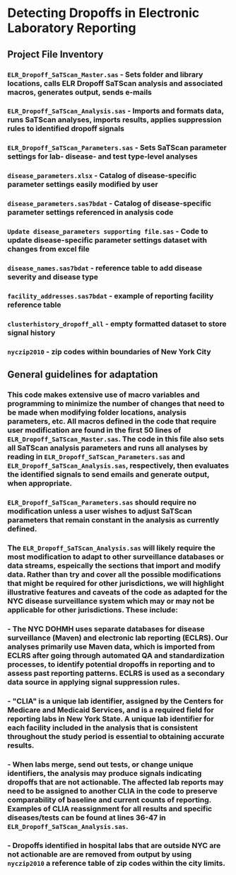 # Detecting Dropoffs in Electronic Laboratory Reporting
## Project File Inventory
### `ELR_Dropoff_SaTScan_Master.sas` - Sets folder and library locations, calls ELR Dropoff SaTScan analysis and associated macros, generates output, sends e-mails
### `ELR_Dropoff_SaTScan_Analysis.sas` - Imports and formats data, runs SaTScan analyses, imports results, applies suppression rules to identified dropoff signals
### `ELR_Dropoff_SaTScan_Parameters.sas` - Sets SaTScan parameter settings for lab- disease- and test type-level analyses
### `disease_parameters.xlsx` - Catalog of disease-specific parameter settings easily modified by user
### `disease_parameters.sas7bdat` - Catalog of disease-specific parameter settings referenced in analysis code
### `Update disease_parameters supporting file.sas` - Code to update disease-specific parameter settings dataset with changes from excel file
### `disease_names.sas7bdat` - reference table to add disease severity and disease type
### `facility_addresses.sas7bdat` - example of reporting facility reference table
### `clusterhistory_dropoff_all` - empty formatted dataset to store signal history
### `nyczip2010` - zip codes within boundaries of New York City

## General guidelines for adaptation
### This code makes extensive use of macro variables and programming to minimize the number of changes that need to be made when modifying folder locations, analysis parameters, etc. All macros defined in the code that require user modification are found in the first 50 lines of `ELR_Dropoff_SaTScan_Master.sas`. The code in this file also sets all SaTScan analysis parameters and runs all analyses by reading in `ELR_Dropoff_SaTScan_Parameters.sas` and `ELR_Dropoff_SaTScan_Analysis.sas`, respectively, then evaluates the identified signals to send emails and generate output, when appropriate.
### `ELR_Dropoff_SaTScan_Parameters.sas` should require no modification unless a user wishes to adjust SaTScan parameters that remain constant in the analysis as currently defined.
### The `ELR_Dropoff_SaTScan_Analysis.sas` will likely require the most modification to adapt to other surveillance databases or data streams, espeically the sections that import and modify data. Rather than try and cover all the possible modifications that might be required for other jurisdictions, we will highlight illustrative features and caveats of the code as adapted for the NYC disease surveillance system which may or may not be applicable for other jurisdictions. These include:
### - The NYC DOHMH uses separate databases for disease surveillance (Maven) and electronic lab reporting (ECLRS). Our analyses primarily use Maven data, which is imported from ECLRS after going through automated QA and standardization processes, to identify potential dropoffs in reporting and to assess past reporting patterns. ECLRS is used as a secondary data source in applying signal suppression rules.
### - "CLIA" is a unique lab identifier, assigned by the Centers for Medicare and Medicaid Services, and is a required field for reporting labs in New York State. A unique lab identifier for each facility included in the analysis that is consistent throughout the study period is essential to obtaining accurate results.
### - When labs merge, send out tests, or change unique identifiers, the analysis may produce signals indicating dropoffs that are not actionable. The affected lab reports may need to be assigned to another CLIA in the code to preserve comparability of baseline and current counts of reporting. Examples of CLIA reassignment for all results and specific diseases/tests can be found at lines 36-47 in `ELR_Dropoff_SaTScan_Analysis.sas`.
### - Dropoffs identified in hospital labs that are outside NYC are not actionable are are removed from output by using `nyczip2010` a reference table of zip codes within the city limits.
